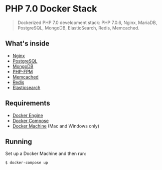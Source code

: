 # PHP 7.0 Docker Stack

> Dockerized PHP 7.0 development stack: PHP 7.0.6, Nginx, MariaDB, PostgreSQL, MongoDB, ElasticSearch, Redis, Memcached.

## What's inside

* [Nginx](http://nginx.org/)
* [PostgreSQL](http://www.postgresql.org/)
* [MongoDB](http://www.mongodb.org/)
* [PHP-FPM](http://php-fpm.org/)
* [Memcached](http://memcached.org/)
* [Redis](http://redis.io/)
* [Elasticsearch](http://www.elasticsearch.org/)

## Requirements

* [Docker Engine](https://docs.docker.com/installation/)
* [Docker Compose](https://docs.docker.com/compose/)
* [Docker Machine](https://docs.docker.com/machine/) (Mac and Windows only)

## Running

Set up a Docker Machine and then run:

```sh
$ docker-compose up
```
